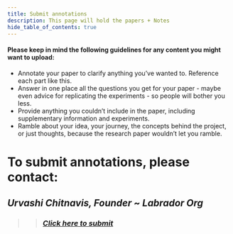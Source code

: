 ```yaml
---
title: Submit annotations
description: This page will hold the papers + Notes
hide_table_of_contents: true
---
```


#### Please keep in mind the following guidelines for any content you might want to upload:

* Annotate your paper to clarify anything you’ve wanted to. Reference each part like this.  
* Answer in one place all the questions you get for your paper - maybe even advice for replicating the experiments - so people will bother you less.  
* Provide anything you couldn’t include in the paper, including supplementary information and experiments.  
* Ramble about your idea, your journey, the concepts behind the project, or just thoughts, because the research paper wouldn’t let you ramble.  
  
# To submit annotations, please contact:
## *Urvashi Chitnavis, Founder ~ Labrador Org*
>> ### [*Click here to submit*](mailto:urvashi.ctv@gmail.com)
